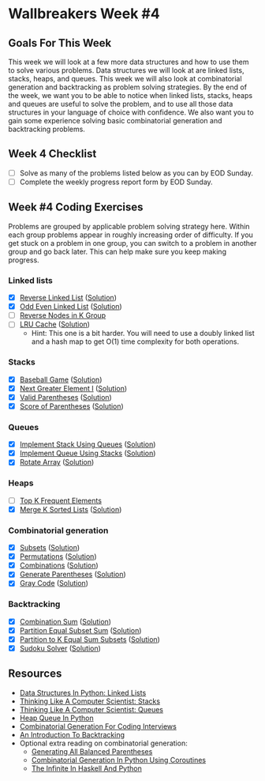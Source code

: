 # Wallbreakers Week #4

## Goals For This Week
This week we will look at a few more data structures and how to use them to solve various problems. Data structures we will look at are linked lists, stacks, heaps, and queues. This week we will also look at combinatorial generation and backtracking as problem solving strategies. By the end of the week, we want you to be able to notice when linked lists, stacks, heaps and queues are useful to solve the problem, and to use all those data structures in your language of choice with confidence. We also want you to gain some experience solving basic combinatorial generation and backtracking problems.

## Week 4 Checklist
- [ ] Solve as many of the problems listed below as you can by EOD Sunday.
- [ ] Complete the weekly progress report form by EOD Sunday.

## Week #4 Coding Exercises
Problems are grouped by applicable problem solving strategy here. Within each group problems appear in roughly increasing order of difficulty. If you get stuck on a problem in one group, you can switch to a problem in another group and go back later. This can help make sure you keep making progress.

### Linked lists
- [x] [Reverse Linked List](https://leetcode.com/problems/reverse-linked-list) ([Solution](reverse-linked-list.java))
- [x] [Odd Even Linked List](https://leetcode.com/problems/odd-even-linked-list) ([Solution](odd-even-linked-list.java))
- [ ] [Reverse Nodes in K Group](https://leetcode.com/problems/reverse-nodes-in-k-group)
- [ ] [LRU Cache](https://leetcode.com/problems/lru-cache) ([Solution](lru-cache.java))
	- Hint: This one is a bit harder. You will need to use a doubly linked list and a hash map to get O(1) time complexity for both operations.

### Stacks
- [x] [Baseball Game](https://leetcode.com/problems/baseball-game) ([Solution](baseball-game.java))
- [x] [Next Greater Element I](https://leetcode.com/problems/next-greater-element-i) ([Solution](next-greater-element-i.java))
- [x] [Valid Parentheses](https://leetcode.com/problems/valid-parentheses) ([Solution](valid-parentheses.java))
- [x] [Score of Parentheses](https://leetcode.com/problems/score-of-parentheses) ([Solution](score-of-parentheses.java))

### Queues
- [x] [Implement Stack Using Queues](https://leetcode.com/problems/implement-stack-using-queues/) ([Solution](implement-stack-using-queues.java))
- [x] [Implement Queue Using Stacks](https://leetcode.com/problems/implement-queue-using-stacks/) ([Solution](implement-queue-using-stacks.java))
- [x] [Rotate Array](https://leetcode.com/problems/rotate-array) ([Solution](rotate-array.java))

### Heaps
- [ ] [Top K Frequent Elements](https://leetcode.com/problems/top-k-frequent-elements)
- [x] [Merge K Sorted Lists](https://leetcode.com/problems/merge-k-sorted-lists) ([Solution](merge-k-sorted-lists.java))

### Combinatorial generation
- [x] [Subsets](https://leetcode.com/problems/subsets) ([Solution](subsets.java))
- [x] [Permutations](https://leetcode.com/problems/permutations) ([Solution](permutations.java))
- [x] [Combinations](https://leetcode.com/problems/combinations) ([Solution](combinations.java))
- [x] [Generate Parentheses](https://leetcode.com/problems/generate-parentheses) ([Solution](generate-parentheses.java))
- [x] [Gray Code](https://leetcode.com/problems/gray-code) ([Solution](gray-code.java))

### Backtracking
- [x] [Combination Sum](https://leetcode.com/problems/combination-sum) ([Solution](combination-sum.java))
- [x] [Partition Equal Subset Sum](https://leetcode.com/problems/partition-equal-subset-sum) ([Solution](partition-equal-subset-sum.java))
- [x] [Partition to K Equal Sum Subsets](https://leetcode.com/problems/partition-to-k-equal-sum-subsets) ([Solution](partition-to-k-equal-sum-subsets.java))
- [x] [Sudoku Solver](https://leetcode.com/problems/sudoku-solver) ([Solution](sudoku-solver.java))

## Resources
- [Data Structures In Python: Linked Lists](https://medium.com/@kojinoshiba/data-structures-in-python-series-1-linked-lists-d9f848537b4d)
- [Thinking Like A Computer Scientist: Stacks](http://openbookproject.net/thinkcs/python/english3e/stacks.html)
- [Thinking Like A Computer Scientist: Queues](http://openbookproject.net/thinkcs/python/english3e/queues.html)
- [Heap Queue In Python](https://www.geeksforgeeks.org/heap-queue-or-heapq-in-python/)
- [Combinatorial Generation For Coding Interviews](https://sahandsaba.com/combinatorial-generation-for-coding-interviews-in-python.html)
- [An Introduction To Backtracking](https://www.dailycodingproblem.com/blog/an-introduction-to-backtracking/)
- Optional extra reading on combinatorial generation:
	- [Generating All Balanced Parentheses](https://sahandsaba.com/interview-question-generating-all-balanced-parentheses.html)
	- [Combinatorial Generation In Python Using Coroutines](https://sahandsaba.com/combinatorial-generation-using-coroutines-in-python.html)
	- [The Infinite In Haskell And Python](https://sahandsaba.com/the-infinite-in-haskell-and-python.html)